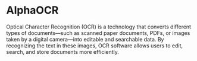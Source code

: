 # AlphaOCR
Optical Character Recognition (OCR) is a technology that converts different types of documents—such as scanned paper documents, PDFs, or images taken by a digital camera—into editable and searchable data. By recognizing the text in these images, OCR software allows users to edit, search, and store documents more efficiently.
